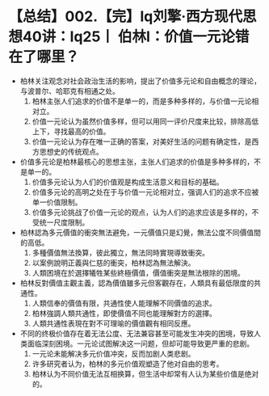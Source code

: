 # 【总结】002.【完】lq刘擎·西方现代思想40讲：lq25丨 伯林I：价值一元论错在了哪里？

-   柏林关注观念对社会政治生活的影响，提出了价值多元论和自由概念的理论，与波普尔、哈耶克有相通之处。
    1.  柏林主张人们追求的价值不是单一的，而是多种多样的，与价值一元论相对立。
    2.  价值一元论认为虽然价值多样，但可以用同一评价尺度来比较，排除高低上下，寻找最高的价值。
    3.  价值一元论认为存在唯一正确的答案，对美好生活的问题有确定性，是西方思想史的传统观点。
-   价值多元论是柏林最核心的思想主张，主张人们追求的价值是多种多样的，不是单一的。
    1.  价值多元论认为人们的价值观是构成生活意义和目标的基础。
    2.  价值多元论的高明之处在于与价值一元论相对立，强调人们的追求不应被单一价值限制。
    3.  价值多元论挑战了价值一元论的观点，认为人们的追求应该是多样的，不受统一尺度限制。
-   柏林認為多元價值的衝突無法避免，一元價值只是幻覺，無法公度不同價值間的高低。
    1.  多種價值無法換算，彼此獨立，無法同時實現導致衝突。
    2.  以案例說明正義與仁慈的衝突，柏林認為無法解決。
    3.  人類困境在於選擇犧牲某些終極價值，價值衝突是無法根除的困境。
-   柏林反對價值主觀主義，認為價值雖多元但客觀存在，人類具有最低限度的共通性。
    1.  人類信奉的價值有限，共通性使人能理解不同價值的追求。
    2.  柏林強調人類共通性，即使價值不同也能理解對方的選擇。
    3.  人類共通性表現在對不可理喻的價值觀有相同反應。
-   不同的终极价值存在着无法公度、无法兼容甚至可能发生冲突的困境，导致人类面临深刻困境。一元论试图解决这一问题，但却可能导致更严重的悲剧。
    1.  一元论未能解决多元价值冲突，反而加剧人类悲剧。
    2.  许多研究者认为，柏林的多元价值观塑造了他对自由的思考。
    3.  柏林认为不同价值无法互相换算，但生活中却常有人认为某些价值是绝对的。